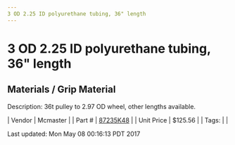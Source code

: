 ```yaml
---
3 OD 2.25 ID polyurethane tubing, 36" length
---
```

# 3 OD 2.25 ID polyurethane tubing, 36" length
## Materials / Grip Material
Description: 	36t pulley to 2.97 OD wheel, other lengths available. 

| Vendor | Mcmaster | 
| Part # | [87235K48](https://www.mcmaster.com/#87235K48) | 
| Unit Price | $125.56 | 
| Tags: |  | 

Last updated: Mon May 08 00:16:13 PDT 2017
